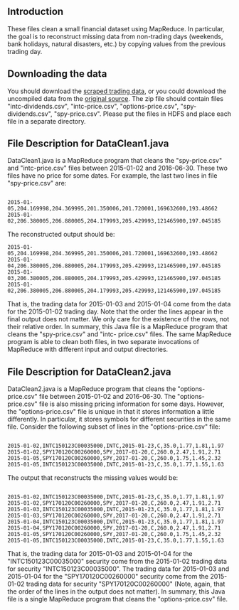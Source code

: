 ## Introduction

These files clean a small financial dataset using MapReduce. In particular, the goal is to reconstruct missing data from non-trading days (weekends, bank holidays, natural disasters, etc.) by copying values from the previous trading day.

## Downloading the data

You should download the [scraped trading data](http://cse.osu.edu/~sblanas/3244/findata.zip), or you could download the uncompiled data from the [original source](https://finance.yahoo.com/quote/csv/history/).
The zip file should contain files "intc-dividends.csv", "intc-price.csv", "options-price.csv", "spy- dividends.csv", "spy-price.csv". Please put the files in HDFS and place each file in a separate directory.

## File Description for DataClean1.java

DataClean1.java is a MapReduce program that cleans the "spy-price.csv" and "intc-price.csv" files between 2015-01-02 and 2016-06-30. These two files have no price for some dates. For example, the last two lines in file "spy-price.csv" are:
```

2015-01-05,204.169998,204.369995,201.350006,201.720001,169632600,193.48662
2015-01-02,206.380005,206.880005,204.179993,205.429993,121465900,197.045185
```

The reconstructed output should be:
```
2015-01-05,204.169998,204.369995,201.350006,201.720001,169632600,193.48662
2015-01-04,206.380005,206.880005,204.179993,205.429993,121465900,197.045185 2015-01-03,206.380005,206.880005,204.179993,205.429993,121465900,197.045185 2015-01-02,206.380005,206.880005,204.179993,205.429993,121465900,197.045185
```

That is, the trading data for 2015-01-03 and 2015-01-04 come from the data for the 2015-01-02 trading day.
Note that the order the lines appear in the final output does not matter. We only care for the existence of the rows, not their relative order. In summary, this Java file is a MapReduce program that cleans the "spy-price.csv" and "intc- price.csv" files. The same MapReduce program is able to clean both files, in two separate invocations of MapReduce with different input and output directories.
   
## File Description for DataClean2.java

DataClean2.java is a MapReduce program that cleans the "options-price.csv" file between 2015-01-02 and 2016-06-30.
The "options-price.csv" file is also missing pricing information for some days. However, the "options-price.csv" file is unique in that it stores information a little differently. In particular, it stores symbols for different securities in the same file. Consider the following subset of lines in the "options-price.csv" file:
```

2015-01-02,INTC150123C00035000,INTC,2015-01-23,C,35.0,1.77,1.81,1.97
2015-01-02,SPY170120C00260000,SPY,2017-01-20,C,260.0,2.47,1.91,2.71
2015-01-05,SPY170120C00260000,SPY,2017-01-20,C,260.0,1.75,1.45,2.32
2015-01-05,INTC150123C00035000,INTC,2015-01-23,C,35.0,1.77,1.55,1.63
```

The output that reconstructs the missing values would be:
```

2015-01-02,INTC150123C00035000,INTC,2015-01-23,C,35.0,1.77,1.81,1.97 2015-01-02,SPY170120C00260000,SPY,2017-01-20,C,260.0,2.47,1.91,2.71 2015-01-03,INTC150123C00035000,INTC,2015-01-23,C,35.0,1.77,1.81,1.97 2015-01-03,SPY170120C00260000,SPY,2017-01-20,C,260.0,2.47,1.91,2.71 2015-01-04,INTC150123C00035000,INTC,2015-01-23,C,35.0,1.77,1.81,1.97 2015-01-04,SPY170120C00260000,SPY,2017-01-20,C,260.0,2.47,1.91,2.71 2015-01-05,SPY170120C00260000,SPY,2017-01-20,C,260.0,1.75,1.45,2.32 2015-01-05,INTC150123C00035000,INTC,2015-01-23,C,35.0,1.77,1.55,1.63
```

That is, the trading data for 2015-01-03 and 2015-01-04 for the "INTC150123C00035000" security come from the 2015-01-02 trading data for security "INTC150123C00035000". The trading data for 2015-01-03 and 2015-01-04 for the "SPY170120C00260000" security come from the 2015-01-02 trading data for security "SPY170120C00260000" (Note, again, that the order of the lines in the output does not matter). In summary, this Java file is a single MapReduce program that cleans the "options-price.csv" file.
